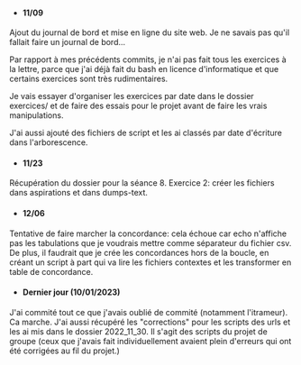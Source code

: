 - #### 11/09
Ajout du journal de bord et mise en ligne du site web.
Je ne savais pas qu'il fallait faire un journal de bord...

Par rapport à mes précédents commits, je n'ai pas fait tous les exercices à la lettre, parce que j'ai déjà fait du bash en licence d'informatique et que certains exercices sont très rudimentaires.

Je vais essayer d'organiser les exercices par date dans le dossier exercices/
et de faire des essais pour le projet avant de faire les vrais manipulations.

J'ai aussi ajouté des fichiers de script et les ai classés par date d'écriture dans l'arborescence.

- #### 11/23
Récupération du dossier pour la séance 8.
Exercice 2: créer les fichiers dans aspirations et dans dumps-text.

- #### 12/06
Tentative de faire marcher la concordance: cela échoue car echo n'affiche pas les tabulations que je voudrais mettre comme séparateur du fichier csv.
De plus, il faudrait que je crée les concordances hors de la boucle, en créant un script à part qui va lire les fichiers contextes et les transformer en table de concordance.

- #### Dernier jour (10/01/2023)
J'ai commité tout ce que j'avais oublié de commité (notamment l'itrameur). Ca marche. J'ai aussi récupéré les "corrections" pour les scripts des urls et les ai mis dans le dossier 2022_11_30. Il s'agit des scripts du projet de groupe (ceux que j'avais fait individuellement avaient plein d'erreurs qui ont été corrigées au fil du projet.)
